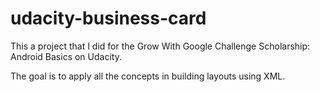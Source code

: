 # udacity-business-card

This a project that I did for the Grow With Google Challenge Scholarship: Android Basics on Udacity.

The goal is to apply all the concepts in building layouts using XML.
